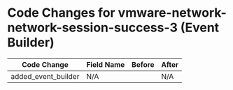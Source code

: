 # Code Changes for vmware-network-network-session-success-3 (Event Builder)

| Code Change | Field Name | Before | After |
|-------------|------------|--------|-------|
| added_event_builder | N/A |  | N/A |